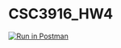 # CSC3916_HW4

[![Run in Postman](https://run.pstmn.io/button.svg)](https://app.getpostman.com/run-collection/ae6c076bc5bfadffb710?action=collection%2Fimport#?env%5BHW4%5D=W3sia2V5IjoidG9rZW4iLCJ2YWx1ZSI6IiIsImVuYWJsZWQiOnRydWUsInR5cGUiOiJhbnkiLCJzZXNzaW9uVmFsdWUiOiJKV1QuLi4iLCJzZXNzaW9uSW5kZXgiOjB9XQ==)